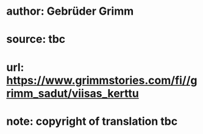 # author: Gebrüder Grimm
# source: tbc
# url: https://www.grimmstories.com/fi//grimm_sadut/viisas_kerttu
# note: copyright of translation tbc


